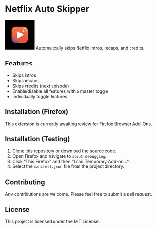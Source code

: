 # Netflix Auto Skipper
![alt text](src/icons/icon-96.png)
Automatically skips Netflix intros, recaps, and credits.

## Features

- Skips intros
- Skips recaps
- Skips credits (next episode)
- Enable/disable all features with a master toggle
- Individually toggle features

## Installation (Firefox)

This extension is currently awaiting review for Firefox Browser Add-Ons.

## Installation (Testing)

1. Clone this repository or download the source code.
2. Open Firefox and navigate to `about:debugging`.
3. Click "This Firefox" and then "Load Temporary Add-on...".
4. Select the `manifest.json` file from the project directory.

## Contributing

Any contributions are welcome. Please feel free to submit a pull request.

## License

This project is licensed under the MIT License.
